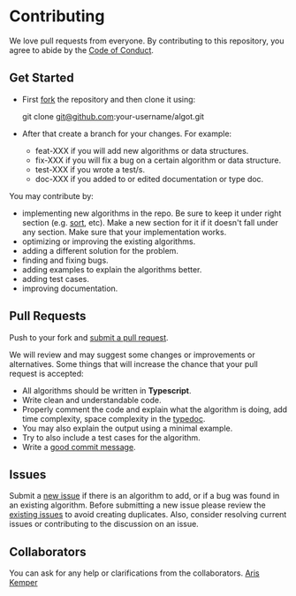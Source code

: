 # Contributing

We love pull requests from everyone. By contributing to this repository, you
agree to abide by the [Code of Conduct](CODE_OF_CONDUCT.md).

## Get Started

- First [fork][fork] the repository and then clone it using:

  git clone git@github.com:your-username/algot.git

- After that create a branch for your changes. For example:
  - feat-XXX if you will add new algorithms or data structures.
  - fix-XXX if you will fix a bug on a certain algorithm or data structure.
  - test-XXX if you wrote a test/s.
  - doc-XXX if you added to or edited documentation or type doc.

You may contribute by:

- implementing new algorithms in the repo. Be sure to keep it under
  right section (e.g. [sort](sort), etc). Make a new section for it if
  it doesn't fall under any section. Make sure that your implementation works.
- optimizing or improving the existing algorithms.
- adding a different solution for the problem.
- finding and fixing bugs.
- adding examples to explain the algorithms better.
- adding test cases.
- improving documentation.

## Pull Requests

Push to your fork and [submit a pull request][pr].

We will review and may suggest some changes or improvements or alternatives.
Some things that will increase the chance that your pull request is accepted:

- All algorithms should be written in **Typescript**.
- Write clean and understandable code.
- Properly comment the code and explain what the algorithm is doing, add time complexity, space complexity in the [typedoc][typedoc].
- You may also explain the output using a minimal example.
- Try to also include a test cases for the algorithm.
- Write a [good commit message][commit].

## Issues

Submit a [new issue][newissue] if there is an algorithm to add, or if a bug was found in an existing algorithm. Before submitting a new issue please review the [existing issues][issues] to avoid creating duplicates. Also, consider resolving current issues or contributing to the discussion on an issue.

## Collaborators

You can ask for any help or clarifications from the collaborators.
[Aris Kemper](https://github.com/ariskemper)

[fork]: https://help.github.com/articles/fork-a-repo/
[typedoc]: https://typedoc.org/
[commit]: http://tbaggery.com/2008/04/19/a-note-about-git-commit-messages.html
[pr]: https://github.com/ariskemper/algot/compare/
[newissue]: https://github.com/ariskemper/algot/issues/new
[issue120]: https://github.com/ariskemper/algot/issues/120
[issues]: https://github.com/ariskemper/algot/issues/
